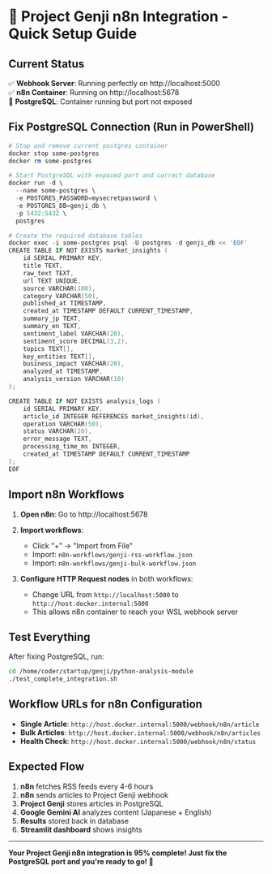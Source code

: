 # 🚀 Project Genji n8n Integration - Quick Setup Guide

## Current Status
✅ **Webhook Server**: Running perfectly on http://localhost:5000  
✅ **n8n Container**: Running on http://localhost:5678  
🔧 **PostgreSQL**: Container running but port not exposed  

## Fix PostgreSQL Connection (Run in PowerShell)

```powershell
# Stop and remove current postgres container
docker stop some-postgres
docker rm some-postgres

# Start PostgreSQL with exposed port and correct database
docker run -d \
  --name some-postgres \
  -e POSTGRES_PASSWORD=mysecretpassword \
  -e POSTGRES_DB=genji_db \
  -p 5432:5432 \
  postgres

# Create the required database tables
docker exec -i some-postgres psql -U postgres -d genji_db << 'EOF'
CREATE TABLE IF NOT EXISTS market_insights (
    id SERIAL PRIMARY KEY,
    title TEXT,
    raw_text TEXT,
    url TEXT UNIQUE,
    source VARCHAR(100),
    category VARCHAR(50),
    published_at TIMESTAMP,
    created_at TIMESTAMP DEFAULT CURRENT_TIMESTAMP,
    summary_jp TEXT,
    summary_en TEXT,
    sentiment_label VARCHAR(20),
    sentiment_score DECIMAL(3,2),
    topics TEXT[],
    key_entities TEXT[],
    business_impact VARCHAR(20),
    analyzed_at TIMESTAMP,
    analysis_version VARCHAR(10)
);

CREATE TABLE IF NOT EXISTS analysis_logs (
    id SERIAL PRIMARY KEY,
    article_id INTEGER REFERENCES market_insights(id),
    operation VARCHAR(50),
    status VARCHAR(20),
    error_message TEXT,
    processing_time_ms INTEGER,
    created_at TIMESTAMP DEFAULT CURRENT_TIMESTAMP
);
EOF
```

## Import n8n Workflows

1. **Open n8n**: Go to http://localhost:5678
2. **Import workflows**:
   - Click "+" → "Import from File"
   - Import: `n8n-workflows/genji-rss-workflow.json`
   - Import: `n8n-workflows/genji-bulk-workflow.json`

3. **Configure HTTP Request nodes** in both workflows:
   - Change URL from `http://localhost:5000` to `http://host.docker.internal:5000`
   - This allows n8n container to reach your WSL webhook server

## Test Everything

After fixing PostgreSQL, run:
```bash
cd /home/coder/startup/genji/python-analysis-module
./test_complete_integration.sh
```

## Workflow URLs for n8n Configuration

- **Single Article**: `http://host.docker.internal:5000/webhook/n8n/article`
- **Bulk Articles**: `http://host.docker.internal:5000/webhook/n8n/articles`
- **Health Check**: `http://host.docker.internal:5000/webhook/n8n/status`

## Expected Flow

1. **n8n** fetches RSS feeds every 4-6 hours
2. **n8n** sends articles to Project Genji webhook
3. **Project Genji** stores articles in PostgreSQL
4. **Google Gemini AI** analyzes content (Japanese + English)
5. **Results** stored back in database
6. **Streamlit dashboard** shows insights

---

**Your Project Genji n8n integration is 95% complete! Just fix the PostgreSQL port and you're ready to go! 🎉**
